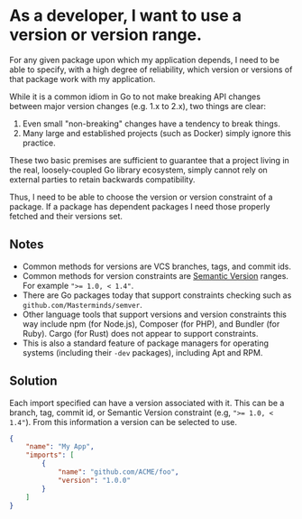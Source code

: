 # As a developer, I want to use a version or version range.

For any given package upon which my application depends, I need to be able to
specify, with a high degree of reliability, which version or versions of
that package work with my application.

While it is a common idiom in Go to not make breaking API changes
between major version changes (e.g. 1.x to 2.x), two things are clear:

1. Even small "non-breaking" changes have a tendency to break things.
2. Many large and established projects (such as Docker) simply ignore
   this practice.

These two basic premises are sufficient to guarantee that a project living
in the real, loosely-coupled Go library ecosystem, simply cannot rely on
external parties to retain backwards compatibility.

Thus, I need to be able to choose the version or version constraint of a
package. If a package has dependent packages I need those properly fetched
and their versions set.

## Notes
- Common methods for versions are VCS branches, tags, and commit ids.
- Common methods for version constraints are [Semantic Version](http://semver.org/)
  ranges. For example `">= 1.0, < 1.4"`.
- There are Go packages today that support constraints checking such as
  `github.com/Masterminds/semver`.
- Other language tools that support versions and version constraints this way
  include npm (for Node.js), Composer (for PHP), and Bundler (for Ruby).
  Cargo (for Rust) does not appear to support constraints.
- This is also a standard feature of package managers for operating
  systems (including their `-dev` packages), including Apt and RPM.

## Solution
Each import specified can have a version associated with it. This can be a branch,
tag, commit id, or Semantic Version constraint (e.g, `">= 1.0, < 1.4"`). From
this information a version can be selected to use.

```json
{
    "name": "My App",
    "imports": [
        {
            "name": "github.com/ACME/foo",
            "version": "1.0.0"
        }
    ]
}
```
